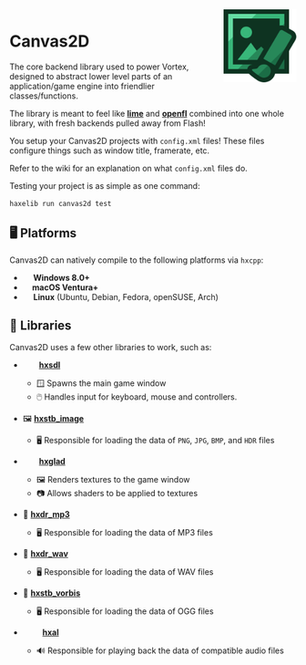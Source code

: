 <img src="github/logo.png" align="right" width="128" height="128" />

# Canvas2D 
The core backend library used to power Vortex, designed to abstract lower level
parts of an application/game engine into friendlier classes/functions.

The library is meant to feel like **[lime](https://github.com/openfl/lime)** and **[openfl](https://github.com/openfl/openfl)** combined into one whole library, with fresh backends pulled away from Flash!

You setup your Canvas2D projects with `config.xml` files!
These files configure things such as window title, framerate, etc.

Refer to the wiki for an explanation on what `config.xml` files do.

Testing your project is as simple as one command:
```bat
haxelib run canvas2d test
```

## 🖥 Platforms
Canvas2D can natively compile to the following platforms via `hxcpp`:

- <img src="https://upload.wikimedia.org/wikipedia/commons/5/5f/Windows_logo_-_2012.svg" width="14" height="14" /> **Windows 8.0+**
- <img src="https://upload.wikimedia.org/wikipedia/commons/1/1b/Apple_logo_grey.svg" width="12" height="14" /> **macOS Ventura+**
- <img src="https://upload.wikimedia.org/wikipedia/commons/3/35/Tux.svg" width="14" height="14" /> **Linux** (Ubuntu, Debian, Fedora, openSUSE, Arch)

## 🧱 Libraries
Canvas2D uses a few other libraries to work, such as:

- <img src="https://upload.wikimedia.org/wikipedia/commons/1/16/Simple_DirectMedia_Layer%2C_Logo.svg" width="24" height="14" /> **[hxsdl](https://github.com/swordcube/hxsdl)**
  - 🪟 Spawns the main game window
  - 🖱️ Handles input for keyboard, mouse and controllers.

- 🖼️ **[hxstb_image](https://github.com/swordcube/hxstb_image)**
  - 🖥 Responsible for loading the data of `PNG`, `JPG`, `BMP`, and `HDR` files

- <img src="https://upload.wikimedia.org/wikipedia/commons/e/e9/Opengl-logo.svg" width="24" height="14" /> **[hxglad](https://github.com/swordcube/hxglad)**
  - 🖼️ Renders textures to the game window
  - 📷 Allows shaders to be applied to textures

- 🎵 **[hxdr_mp3](https://github.com/swordcube/hxdr_mp3)**
  - 🖥 Responsible for loading the data of MP3 files

- 🎵 **[hxdr_wav](https://github.com/swordcube/hxdr_wav)**
  - 🖥 Responsible for loading the data of WAV files

- 🎵 **[hxstb_vorbis](https://github.com/swordcube/hxstb_vorbis)**
  - 🖥 Responsible for loading the data of OGG files

- <img src="https://upload.wikimedia.org/wikipedia/en/thumb/1/1f/OpenAL_logo.svg/1280px-OpenAL_logo.svg.png" width="30" height="14" /> **[hxal](https://github.com/swordcube/hxal)**
  - 🔊 Responsible for playing back the data of compatible audio files

